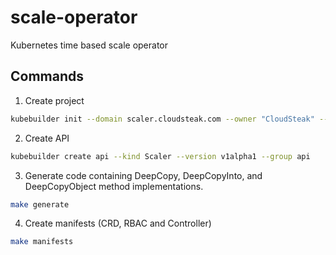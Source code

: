 # scale-operator
Kubernetes time based scale operator


## Commands

1. Create project

```bash
kubebuilder init --domain scaler.cloudsteak.com --owner "CloudSteak" --repo github.com/cloudsteak/scale-operator.git
```

2. Create API

```bash
kubebuilder create api --kind Scaler --version v1alpha1 --group api
```

3. Generate code containing DeepCopy, DeepCopyInto, and DeepCopyObject method implementations. 

```bash
make generate
```


4. Create manifests (CRD, RBAC and Controller)

```bash
make manifests
```

